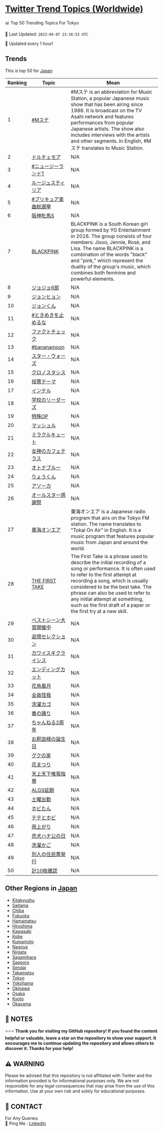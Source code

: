 [Twitter Trend Topics (Worldwide)](https://github.com/ErcinDedeoglu/Twitter-Trend-Topics)
==========


📊 Top 50 Trending Topics For Tokyo

📆 Last Updated: `2023-04-07 23:16:53 UTC`

🔧 Updated every 1 hour!


## Trends

This is top 50 for [Japan](</Japan>)

| Ranking | Topic | Mean |
| ------- | ------------ | ------------ |
| 1 | [#Mステ](http://twitter.com/search?q=%23M%e3%82%b9%e3%83%86) | #Mステ is an abbreviation for Music Station, a popular Japanese music show that has been airing since 1986. It is broadcast on the TV Asahi network and features performances from popular Japanese artists. The show also includes interviews with the artists and other segments. In English, #Mステ translates to Music Station. |
| 2 | [ドルチェモア](http://twitter.com/search?q=%e3%83%89%e3%83%ab%e3%83%81%e3%82%a7%e3%83%a2%e3%82%a2) | N/A |
| 3 | [#ニュージーランドT](http://twitter.com/search?q=%23%e3%83%8b%e3%83%a5%e3%83%bc%e3%82%b8%e3%83%bc%e3%83%a9%e3%83%b3%e3%83%89T) | N/A |
| 4 | [ルージュスティリア](http://twitter.com/search?q=%e3%83%ab%e3%83%bc%e3%82%b8%e3%83%a5%e3%82%b9%e3%83%86%e3%82%a3%e3%83%aa%e3%82%a2) | N/A |
| 5 | [#プリキュア楽曲総選挙](http://twitter.com/search?q=%23%e3%83%97%e3%83%aa%e3%82%ad%e3%83%a5%e3%82%a2%e6%a5%bd%e6%9b%b2%e7%b7%8f%e9%81%b8%e6%8c%99) | N/A |
| 6 | [阪神牝馬S](http://twitter.com/search?q=%e9%98%aa%e7%a5%9e%e7%89%9d%e9%a6%acS) | N/A |
| 7 | [BLACKPINK](http://twitter.com/search?q=BLACKPINK) | BLACKPINK is a South Korean girl group formed by YG Entertainment in 2016. The group consists of four members: Jisoo, Jennie, Rosé, and Lisa. The name BLACKPINK is a combination of the words "black" and "pink," which represent the duality of the group's music, which combines both feminine and powerful elements. |
| 8 | [ジョジョ6部](http://twitter.com/search?q=%e3%82%b8%e3%83%a7%e3%82%b8%e3%83%a76%e9%83%a8) | N/A |
| 9 | [ジョンヒョン](http://twitter.com/search?q=%e3%82%b8%e3%83%a7%e3%83%b3%e3%83%92%e3%83%a7%e3%83%b3) | N/A |
| 10 | [ジョンくん](http://twitter.com/search?q=%e3%82%b8%e3%83%a7%e3%83%b3%e3%81%8f%e3%82%93) | N/A |
| 11 | [#ときめきを止めるな](http://twitter.com/search?q=%23%e3%81%a8%e3%81%8d%e3%82%81%e3%81%8d%e3%82%92%e6%ad%a2%e3%82%81%e3%82%8b%e3%81%aa) | N/A |
| 12 | [ファクトチェック](http://twitter.com/search?q=%e3%83%95%e3%82%a1%e3%82%af%e3%83%88%e3%83%81%e3%82%a7%e3%83%83%e3%82%af) | N/A |
| 13 | [#bananamoon](http://twitter.com/search?q=%23bananamoon) | N/A |
| 14 | [スター・ウォーズ](http://twitter.com/search?q=%e3%82%b9%e3%82%bf%e3%83%bc%e3%83%bb%e3%82%a6%e3%82%a9%e3%83%bc%e3%82%ba) | N/A |
| 15 | [クロノスタシス](http://twitter.com/search?q=%e3%82%af%e3%83%ad%e3%83%8e%e3%82%b9%e3%82%bf%e3%82%b7%e3%82%b9) | N/A |
| 16 | [投票テーマ](http://twitter.com/search?q=%e6%8a%95%e7%a5%a8%e3%83%86%e3%83%bc%e3%83%9e) | N/A |
| 17 | [インテル](http://twitter.com/search?q=%e3%82%a4%e3%83%b3%e3%83%86%e3%83%ab) | N/A |
| 18 | [学校のリーダーズ](http://twitter.com/search?q=%e5%ad%a6%e6%a0%a1%e3%81%ae%e3%83%aa%e3%83%bc%e3%83%80%e3%83%bc%e3%82%ba) | N/A |
| 19 | [特殊OP](http://twitter.com/search?q=%e7%89%b9%e6%ae%8aOP) | N/A |
| 20 | [マッシュル](http://twitter.com/search?q=%e3%83%9e%e3%83%83%e3%82%b7%e3%83%a5%e3%83%ab) | N/A |
| 21 | [ミラクルキュート](http://twitter.com/search?q=%e3%83%9f%e3%83%a9%e3%82%af%e3%83%ab%e3%82%ad%e3%83%a5%e3%83%bc%e3%83%88) | N/A |
| 22 | [女神のカフェテラス](http://twitter.com/search?q=%e5%a5%b3%e7%a5%9e%e3%81%ae%e3%82%ab%e3%83%95%e3%82%a7%e3%83%86%e3%83%a9%e3%82%b9) | N/A |
| 23 | [オトナブルー](http://twitter.com/search?q=%e3%82%aa%e3%83%88%e3%83%8a%e3%83%96%e3%83%ab%e3%83%bc) | N/A |
| 24 | [りょうくん](http://twitter.com/search?q=%e3%82%8a%e3%82%87%e3%81%86%e3%81%8f%e3%82%93) | N/A |
| 25 | [アソーカ](http://twitter.com/search?q=%e3%82%a2%e3%82%bd%e3%83%bc%e3%82%ab) | N/A |
| 26 | [オールスター感謝祭](http://twitter.com/search?q=%e3%82%aa%e3%83%bc%e3%83%ab%e3%82%b9%e3%82%bf%e3%83%bc%e6%84%9f%e8%ac%9d%e7%a5%ad) | N/A |
| 27 | [東海オンエア](http://twitter.com/search?q=%e6%9d%b1%e6%b5%b7%e3%82%aa%e3%83%b3%e3%82%a8%e3%82%a2) | 東海オンエア is a Japanese radio program that airs on the Tokyo FM station. The name translates to "Tokai On Air" in English. It is a music program that features popular music from Japan and around the world. |
| 28 | [THE FIRST TAKE](http://twitter.com/search?q=THE+FIRST+TAKE) | The First Take is a phrase used to describe the initial recording of a song or performance. It is often used to refer to the first attempt at recording a song, which is usually considered to be the best take. The phrase can also be used to refer to any initial attempt at something, such as the first draft of a paper or the first try at a new skill. |
| 29 | [ベストシーン大賞開催中](http://twitter.com/search?q=%e3%83%99%e3%82%b9%e3%83%88%e3%82%b7%e3%83%bc%e3%83%b3%e5%a4%a7%e8%b3%9e%e9%96%8b%e5%82%ac%e4%b8%ad) | N/A |
| 30 | [追憶セレクション](http://twitter.com/search?q=%e8%bf%bd%e6%86%b6%e3%82%bb%e3%83%ac%e3%82%af%e3%82%b7%e3%83%a7%e3%83%b3) | N/A |
| 31 | [カワイスギクライシス](http://twitter.com/search?q=%e3%82%ab%e3%83%af%e3%82%a4%e3%82%b9%e3%82%ae%e3%82%af%e3%83%a9%e3%82%a4%e3%82%b7%e3%82%b9) | N/A |
| 32 | [エンディングカット](http://twitter.com/search?q=%e3%82%a8%e3%83%b3%e3%83%87%e3%82%a3%e3%83%b3%e3%82%b0%e3%82%ab%e3%83%83%e3%83%88) | N/A |
| 33 | [花鳥風月](http://twitter.com/search?q=%e8%8a%b1%e9%b3%a5%e9%a2%a8%e6%9c%88) | N/A |
| 34 | [全員怪我](http://twitter.com/search?q=%e5%85%a8%e5%93%a1%e6%80%aa%e6%88%91) | N/A |
| 35 | [洗濯カゴ](http://twitter.com/search?q=%e6%b4%97%e6%bf%af%e3%82%ab%e3%82%b4) | N/A |
| 36 | [春の踊り](http://twitter.com/search?q=%e6%98%a5%e3%81%ae%e8%b8%8a%e3%82%8a) | N/A |
| 37 | [ちゃんねる2周年](http://twitter.com/search?q=%e3%81%a1%e3%82%83%e3%82%93%e3%81%ad%e3%82%8b2%e5%91%a8%e5%b9%b4) | N/A |
| 38 | [お釈迦様の誕生日](http://twitter.com/search?q=%e3%81%8a%e9%87%88%e8%bf%a6%e6%a7%98%e3%81%ae%e8%aa%95%e7%94%9f%e6%97%a5) | N/A |
| 39 | [グクの家](http://twitter.com/search?q=%e3%82%b0%e3%82%af%e3%81%ae%e5%ae%b6) | N/A |
| 40 | [花まつり](http://twitter.com/search?q=%e8%8a%b1%e3%81%be%e3%81%a4%e3%82%8a) | N/A |
| 41 | [天上天下唯我独尊](http://twitter.com/search?q=%e5%a4%a9%e4%b8%8a%e5%a4%a9%e4%b8%8b%e5%94%af%e6%88%91%e7%8b%ac%e5%b0%8a) | N/A |
| 42 | [ALGS延期](http://twitter.com/search?q=ALGS%e5%bb%b6%e6%9c%9f) | N/A |
| 43 | [土曜出勤](http://twitter.com/search?q=%e5%9c%9f%e6%9b%9c%e5%87%ba%e5%8b%a4) | N/A |
| 44 | [ホビたん](http://twitter.com/search?q=%e3%83%9b%e3%83%93%e3%81%9f%e3%82%93) | N/A |
| 45 | [テテとホビ](http://twitter.com/search?q=%e3%83%86%e3%83%86%e3%81%a8%e3%83%9b%e3%83%93) | N/A |
| 46 | [雨上がり](http://twitter.com/search?q=%e9%9b%a8%e4%b8%8a%e3%81%8c%e3%82%8a) | N/A |
| 47 | [忠犬ハチ公の日](http://twitter.com/search?q=%e5%bf%a0%e7%8a%ac%e3%83%8f%e3%83%81%e5%85%ac%e3%81%ae%e6%97%a5) | N/A |
| 48 | [洗濯かご](http://twitter.com/search?q=%e6%b4%97%e6%bf%af%e3%81%8b%e3%81%94) | N/A |
| 49 | [別人の住民票発行](http://twitter.com/search?q=%e5%88%a5%e4%ba%ba%e3%81%ae%e4%bd%8f%e6%b0%91%e7%a5%a8%e7%99%ba%e8%a1%8c) | N/A |
| 50 | [計10枚確認](http://twitter.com/search?q=%e8%a8%8810%e6%9e%9a%e7%a2%ba%e8%aa%8d) | N/A |



## Other Regions in [Japan](</Japan>)

* [Kitakyushu](</Japan/Kitakyushu.md>)
* [Saitama](</Japan/Saitama.md>)
* [Chiba](</Japan/Chiba.md>)
* [Fukuoka](</Japan/Fukuoka.md>)
* [Hamamatsu](</Japan/Hamamatsu.md>)
* [Hiroshima](</Japan/Hiroshima.md>)
* [Kawasaki](</Japan/Kawasaki.md>)
* [Kobe](</Japan/Kobe.md>)
* [Kumamoto](</Japan/Kumamoto.md>)
* [Nagoya](</Japan/Nagoya.md>)
* [Niigata](</Japan/Niigata.md>)
* [Sagamihara](</Japan/Sagamihara.md>)
* [Sapporo](</Japan/Sapporo.md>)
* [Sendai](</Japan/Sendai.md>)
* [Takamatsu](</Japan/Takamatsu.md>)
* [Tokyo](</Japan/Tokyo.md>)
* [Yokohama](</Japan/Yokohama.md>)
* [Okinawa](</Japan/Okinawa.md>)
* [Osaka](</Japan/Osaka.md>)
* [Kyoto](</Japan/Kyoto.md>)
* [Okayama](</Japan/Okayama.md>)



## 📝 NOTES

⭐⭐⭐ **Thank you for visiting my GitHub repository! If you found the content helpful or valuable, leave a star on the repository to show your support. It encourages me to continue updating the repository and allows others to discover it. Thanks for your help!**


## ⚠️ WARNING

Please be advised that this repository is not affiliated with Twitter and the information provided is for informational purposes only. We are not responsible for any legal consequences that may arise from the use of this information. Use at your own risk and solely for educational purposes.


## 📨 CONTACT

 For Any Queries:  
            🏓 Ping Me : [LinkedIn](https://www.linkedin.com/in/ercindedeoglu/)
